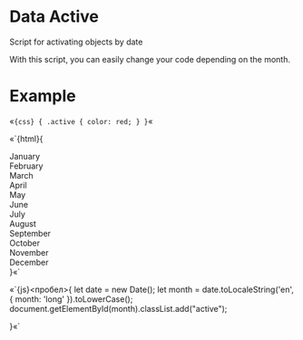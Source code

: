 # Data Active
Script for activating objects by date


With this script, you can easily change your code depending on the month.


# Example

«`{css} {
    .active {
      color: red;
    }
}`«


«`{html}{

  <div id="january">January</div>
  <div id="february">February</div>
  <div id="march">March</div>
  <div id="april">April</div>
  <div id="may">May</div>
  <div id="june">June</div>
  <div id="july">July</div>
  <div id="august">August</div>
  <div id="september">September</div>
  <div id="october">October</div>
  <div id="november">November</div>
  <div id="december">December</div>
}«`

«`{js}<пробел>{
    let date = new Date();
    let month = date.toLocaleString('en', { month: 'long' }).toLowerCase();
    document.getElementById(month).classList.add("active");

}«`




